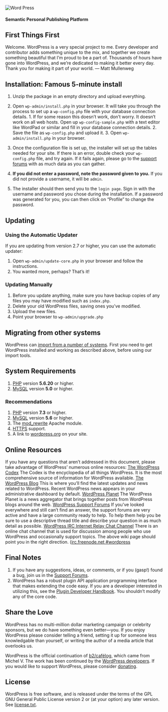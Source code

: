 

![Word Press](https://raw.githubusercontent.com/wordpress/WordPress/master/wp-admin/images/wordpress-logo.png) 

#### Semantic Personal Publishing Platform

## First Things First
Welcome. WordPress is a very special project to me. Every developer and contributor adds something unique to the mix, and together we create something beautiful that I&#8217;m proud to be a part of. Thousands of hours have gone into WordPress, and we&#8217;re dedicated to making it better every day. Thank you for making it part of your world.
&#8212; Matt Mullenweg

## Installation: Famous 5-minute install
1. Unzip the package in an empty directory and upload everything.
2. Open ```wp-admin/install.php``` in your browser. It will take you through the process to set up a ```wp-config.php``` file with your database connection details.
		1. If for some reason this doesn&#8217;t work, don&#8217;t worry. It doesn&#8217;t work on all web hosts. Open up ```wp-config-sample.php``` with a text editor like WordPad or similar and fill in your database connection details.
		2. Save the file as ```wp-config.php``` and upload it.
		3. Open ```wp-admin/install.php``` in your browser.

3. Once the configuration file is set up, the installer will set up the tables needed for your site. If there is an error, double check your ```wp-config.php``` file, and try again. If it fails again, please go to the [support forums]("https://wordpress.org/support/forums/") with as much data as you can gather.
4. **If you did not enter a password, note the password given to you.** If you did not provide a username, it will be ```admin```.
5. The installer should then send you to the ```login page```. Sign in with the username and password you chose during the installation. If a password was generated for you, you can then click on &#8220;Profile&#8221; to change the password.


## Updating
### Using the Automatic Updater
If you are updating from version 2.7 or higher, you can use the automatic updater:
1. Open ```wp-admin/update-core.php``` in your browser and follow the instructions.
2. You wanted more, perhaps? That&#8217;s it!


### Updating Manually
1. Before you update anything, make sure you have backup copies of any files you may have modified such as ```index.php```.
2. Delete your old WordPress files, saving ones you&#8217;ve modified.
3. Upload the new files.
4. Point your browser to ```wp-admin/upgrade.php```

## Migrating from other systems
WordPress can [import from a number of systems](https://codex.wordpress.org/Importing_Content). First you need to get WordPress installed and working as described above, before using our import tools.

## System Requirements
1. [PHP]("https://secure.php.net/") version **5.6.20** or higher.
2. [MySQL]("https://www.mysql.com/") version **5.0** or higher.


### Recommendations
1. [PHP]("https://secure.php.net/") version **7.3** or higher.
2. [MySQL]("https://www.mysql.com/") version **5.6** or higher.
3. The [mod_rewrite]("https://httpd.apache.org/docs/2.2/mod/mod_rewrite.html") Apache module.
4. [HTTPS]("https://wordpress.org/news/2016/12/moving-toward-ssl/") support.
5. A link to [wordpress.org]("https://wordpress.org/") on your site.


## Online Resources
If you have any questions that aren&#8217;t addressed in this document, please take advantage of WordPress&#8217; numerous online resources:
[The WordPress Codex]("https://codex.wordpress.org/")
		The Codex is the encyclopedia of all things WordPress. It is the most comprehensive source of information for WordPress available.
[The WordPress Blog]("https://wordpress.org/news/")
		This is where you&#8217;ll find the latest updates and news related to WordPress. Recent WordPress news appears in your administrative dashboard by default.
[WordPress Planet]("https://planet.wordpress.org/")
		The WordPress Planet is a news aggregator that brings together posts from WordPress blogs around the web.
[WordPress Support Forums]("https://wordpress.org/support/forums/")
		If you&#8217;ve looked everywhere and still can&#8217;t find an answer, the support forums are very active and have a large community ready to help. To help them help you be sure to use a descriptive thread title and describe your question in as much detail as possible.
[WordPress IRC Internet Relay Chat Channel]("https://codex.wordpress.org/IRC")
		There is an online chat channel that is used for discussion among people who use WordPress and occasionally support topics. The above wiki page should point you in the right direction. ([irc.freenode.net #wordpress]("irc://irc.freenode.net/wordpress")

## Final Notes
1. If you have any suggestions, ideas, or comments, or if you (gasp!) found a bug, join us in the [Support Forums]("https://wordpress.org/support/forums/").
2. WordPress has a robust plugin API application programming interface that makes extending the code easy. If you are a developer interested in utilizing this, see the [Plugin Developer Handbook]("https://developer.wordpress.org/plugins/"). You shouldn&#8217;t modify any of the core code.

## Share the Love
WordPress has no multi-million dollar marketing campaign or celebrity sponsors, but we do have something even better&#8212;you. If you enjoy WordPress please consider telling a friend, setting it up for someone less knowledgable than yourself, or writing the author of a media article that overlooks us.

WordPress is the official continuation of [b2/caf&#233;log]("http://cafelog.com/"), which came from Michel V. The work has been continued by the [WordPress developers]("https://wordpress.org/about/"). If you would like to support WordPress, please consider [donating]("https://wordpress.org/donate/").

## License
WordPress is free software, and is released under the terms of the GPL GNU General Public License version 2 or (at your option) any later version. See [license.txt]("license.txt").
